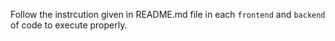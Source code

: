 Follow the instrcution given in README.md file in each `frontend` and `backend` of code to execute properly.